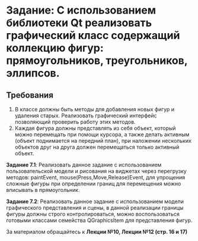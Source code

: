# Задание: С использованием библиотеки Qt реализовать графический класс содержащий коллекцию фигур: прямоугольников, треугольников, эллипсов.

## Требования

1. В классе должны быть методы для добавления новых фигур и удаления старых. Реализовать графический интерфейс позволяющий проверить работу этих методов.
2. Каждая фигура должны представлять из себя объект, который можно перемещать при помощи курсора, а также делать активным (объект поднимается на передний план), при наложении нескольких объектов друг на друга должен перемещаться только активный объект.

**Задание 7.1**: Реализовать данное задание с использованием пользовательской модели и рисования на виджетах через перегрузку методов: paintEvent, mouse(Press,Move,Release)Event, для упрощения сложные фигуры при определении границ для перемещения можно вписывать в прямоугольник.

**Задание 7.2**: Реализовать данное задание с использованием модели графического представления и сцены, в данной реализации границы фигуры должны строго контролироваться, можно воспользоваться готовыми классами семейства QGraphicsItem для представления фигур.

За материалом обращайтесь к **Лекции №10, Лекции №12 (стр. 16 и 17)**
